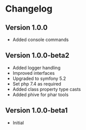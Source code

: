 # Changelog

## Version 1.0.0

 * Added console commands

## Version 1.0.0-beta2

 * Added logger handling
 * Improved interfaces
 * Upgraded to symfony 5.2
 * Set php 7.4 as required
 * Added class property type casts
 * Added phive for phar tools

## Version 1.0.0-beta1

 * Initial